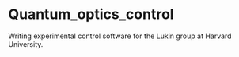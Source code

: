 # Quantum_optics_control
Writing experimental control software for the Lukin group at Harvard University.
